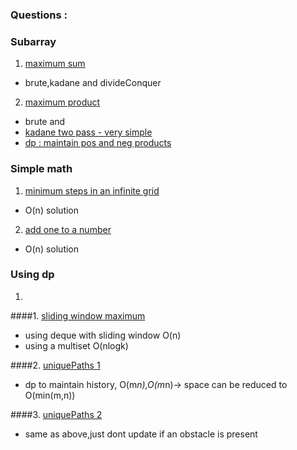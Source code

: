 
### Questions :

### Subarray
1. [maximum sum](https://leetcode.com/problems/maximum-subarray/description/)
  - brute,kadane and divideConquer
2. [maximum product](https://leetcode.com/problems/maximum-product-subarray/description/)  
  - brute and
  - [kadane two pass - very simple](https://leetcode.com/problems/maximum-product-subarray/discuss/48302/2-Passes-scan-beats-99)
  - [dp : maintain pos and neg products](https://leetcode.com/problems/maximum-product-subarray/discuss/48261/Share-my-DP-code-that-got-AC/48395)

### Simple math
1. [minimum steps in an infinite grid](https://www.interviewbit.com/problems/min-steps-in-infinite-grid/)
  - O(n) solution
2. [add one to a number](https://leetcode.com/problems/plus-one/description/)
  - O(n) solution

### Using dp
1. []()

####1. [sliding window maximum](https://leetcode.com/problems/sliding-window-maximum/)
  - using deque with sliding window O(n)
  - using a multiset O(nlogk)  

####2. [uniquePaths 1](https://leetcode.com/problems/unique-paths/description/)
  - dp to maintain history, O(m*n),O(m*n)-> space can be reduced to O(min(m,n))

####3. [uniquePaths 2](https://leetcode.com/problems/unique-paths-ii/description/)
  - same as above,just dont update if an obstacle is present
